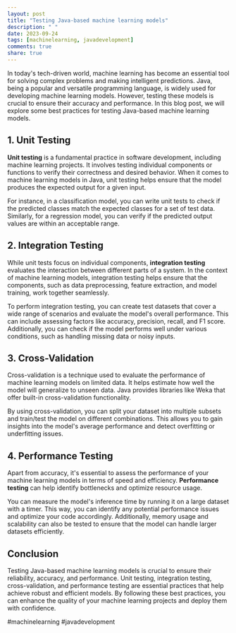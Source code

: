 ```yaml
---
layout: post
title: "Testing Java-based machine learning models"
description: " "
date: 2023-09-24
tags: [machinelearning, javadevelopment]
comments: true
share: true
---
```

In today's tech-driven world, machine learning has become an essential tool for solving complex problems and making intelligent predictions. Java, being a popular and versatile programming language, is widely used for developing machine learning models. However, testing these models is crucial to ensure their accuracy and performance. In this blog post, we will explore some best practices for testing Java-based machine learning models.

## 1. Unit Testing
**Unit testing** is a fundamental practice in software development, including machine learning projects. It involves testing individual components or functions to verify their correctness and desired behavior. When it comes to machine learning models in Java, unit testing helps ensure that the model produces the expected output for a given input.

For instance, in a classification model, you can write unit tests to check if the predicted classes match the expected classes for a set of test data. Similarly, for a regression model, you can verify if the predicted output values are within an acceptable range.

## 2. Integration Testing
While unit tests focus on individual components, **integration testing** evaluates the interaction between different parts of a system. In the context of machine learning models, integration testing helps ensure that the components, such as data preprocessing, feature extraction, and model training, work together seamlessly.

To perform integration testing, you can create test datasets that cover a wide range of scenarios and evaluate the model's overall performance. This can include assessing factors like accuracy, precision, recall, and F1 score. Additionally, you can check if the model performs well under various conditions, such as handling missing data or noisy inputs.

## 3. Cross-Validation
Cross-validation is a technique used to evaluate the performance of machine learning models on limited data. It helps estimate how well the model will generalize to unseen data. Java provides libraries like Weka that offer built-in cross-validation functionality.

By using cross-validation, you can split your dataset into multiple subsets and train/test the model on different combinations. This allows you to gain insights into the model's average performance and detect overfitting or underfitting issues.

## 4. Performance Testing
Apart from accuracy, it's essential to assess the performance of your machine learning models in terms of speed and efficiency. **Performance testing** can help identify bottlenecks and optimize resource usage.

You can measure the model's inference time by running it on a large dataset with a timer. This way, you can identify any potential performance issues and optimize your code accordingly. Additionally, memory usage and scalability can also be tested to ensure that the model can handle larger datasets efficiently.

## Conclusion
Testing Java-based machine learning models is crucial to ensure their reliability, accuracy, and performance. Unit testing, integration testing, cross-validation, and performance testing are essential practices that help achieve robust and efficient models. By following these best practices, you can enhance the quality of your machine learning projects and deploy them with confidence.

#machinelearning #javadevelopment